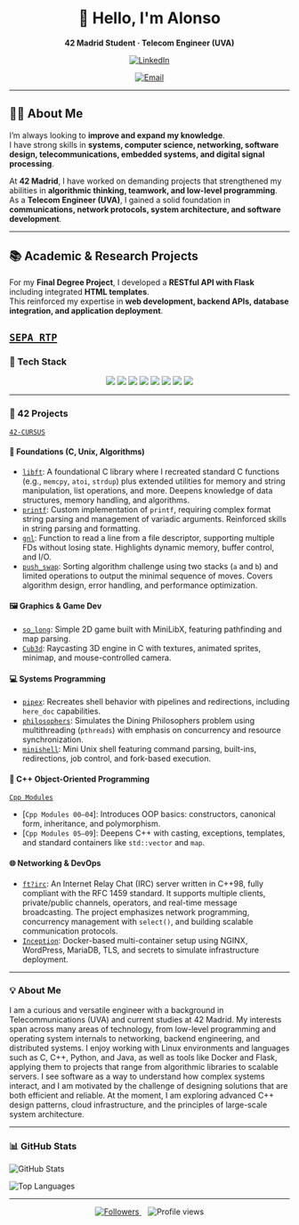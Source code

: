<!--
👋 This README must go into a public repo named exactly TU_USUARIO/TU_USUARIO 
so it appears on your GitHub profile.
-->

<div align="center">

# 👋 Hello, I'm **Alonso**

**42 Madrid Student · Telecom Engineer (UVA)**

[![LinkedIn](https://img.shields.io/badge/LinkedIn-0077B5?logo=linkedin&logoColor=white)](https://www.linkedin.com/in/alonso-sandoval-martinez)

[![Email](https://img.shields.io/badge/Email-alonso.sandovalmartinez%40gmail.com-D14836?logo=gmail&logoColor=white)](mailto:alonso.sandovalmartinez@gmail.com)


</div>

---

## 👨‍🎓 About Me

I’m always looking to **improve and expand my knowledge**.  
I have strong skills in **systems, computer science, networking, software design, telecommunications, embedded systems, and digital signal processing**.  

At **42 Madrid**, I have worked on demanding projects that strengthened my abilities in **algorithmic thinking, teamwork, and low-level programming**.  
As a **Telecom Engineer (UVA)**, I gained a solid foundation in **communications, network protocols, system architecture, and software development**.

---

## 📚 Academic & Research Projects

For my **Final Degree Project**, I developed a **RESTful API with Flask** including integrated **HTML templates**.  
This reinforced my expertise in **web development, backend APIs, database integration, and application deployment**.

[`SEPA_RTP`](https://github.com/asandova-ui/SEPA_RTP)
---

### 🧰 Tech Stack

<div align="center">

<img src="https://img.shields.io/badge/C-00599C?style=flat&logo=c&logoColor=white" />
<img src="https://img.shields.io/badge/C++-00599C?style=flat&logo=c%2B%2B&logoColor=white" />
<img src="https://img.shields.io/badge/Java-ED8B00?style=flat&logo=java&logoColor=white" />
<img src="https://img.shields.io/badge/Python-3776AB?style=flat&logo=python&logoColor=white" />
<img src="https://img.shields.io/badge/Flask-000000?style=flat&logo=flask&logoColor=white" />
<img src="https://img.shields.io/badge/Docker-2496ED?style=flat&logo=docker&logoColor=white" />
<img src="https://img.shields.io/badge/Makefile-ffffff?style=flat&logo=gnubash&logoColor=black" />
<img src="https://img.shields.io/badge/Git-F05032?style=flat&logo=git&logoColor=white" />

</div>

---

### 🧱 42 Projects
[`42-CURSUS`](https://github.com/asandova-ui/42-CURSUS)
#### 🧩 Foundations (C, Unix, Algorithms)
- [`libft`](https://github.com/asandova-ui/42-CURSUS/tree/main/42-CURSUS/Libft): A foundational C library where I recreated standard C functions (e.g., `memcpy`, `atoi`, `strdup`) plus extended utilities for memory and string manipulation, list operations, and more. Deepens knowledge of data structures, memory handling, and algorithms.
- [`printf`](https://github.com/asandova-ui/42-CURSUS/tree/main/42-CURSUS/printf): Custom implementation of `printf`, requiring complex format string parsing and management of variadic arguments. Reinforced skills in string parsing and formatting.
- [`gnl`](https://github.com/asandova-ui/42-CURSUS/tree/main/42-CURSUS/get_next_line): Function to read a line from a file descriptor, supporting multiple FDs without losing state. Highlights dynamic memory, buffer control, and I/O.
- [`push_swap`](https://github.com/asandova-ui/42-CURSUS/tree/main/42-CURSUS/push_swap): Sorting algorithm challenge using two stacks (`a` and `b`) and limited operations to output the minimal sequence of moves. Covers algorithm design, error handling, and performance optimization.

#### 🖼️ Graphics & Game Dev
- [`so_long`](https://github.com/asandova-ui/42-CURSUS/tree/main/42-CURSUS/so_long): Simple 2D game built with MiniLibX, featuring pathfinding and map parsing.
- [`Cub3d`](https://github.com/asandova-ui/42-CURSUS/tree/main/42-CURSUS/cub3d): Raycasting 3D engine in C with textures, animated sprites, minimap, and mouse-controlled camera.

#### 💻 Systems Programming
- [`pipex`](https://github.com/asandova-ui/42-CURSUS/tree/main/42-CURSUS/pipex): Recreates shell behavior with pipelines and redirections, including `here_doc` capabilities.
- [`philosophers`](https://github.com/asandova-ui/42-CURSUS/tree/main/42-CURSUS/philosophers): Simulates the Dining Philosophers problem using multithreading (`pthreads`) with emphasis on concurrency and resource synchronization.
- [`minishell`](https://github.com/asandova-ui/42-CURSUS/tree/main/42-CURSUS/minishell): Mini Unix shell featuring command parsing, built-ins, redirections, job control, and fork-based execution.

#### 🧪 C++ Object-Oriented Programming
[`Cpp Modules`](https://github.com/asandova-ui/42-CURSUS/tree/main/42-CURSUS/CPP)
- [`Cpp Modules 00–04`]: Introduces OOP basics: constructors, canonical form, inheritance, and polymorphism.
- [`Cpp Modules 05–09`]: Deepens C++ with casting, exceptions, templates, and standard containers like `std::vector` and `map`.

#### 🌐 Networking & DevOps
- [`ft?irc`](https://github.com/asandova-ui/42-CURSUS/tree/main/42-CURSUS/ft_irc): An Internet Relay Chat (IRC) server written in C++98, fully compliant with the RFC 1459 standard. It supports multiple clients, private/public channels, operators, and real-time message broadcasting. The project emphasizes network programming, concurrency management with `select()`, and building scalable communication protocols.
- [`Inception`](https://github.com/asandova-ui/42-CURSUS/tree/main/42-CURSUS/inception): Docker-based multi-container setup using NGINX, WordPress, MariaDB, TLS, and secrets to simulate infrastructure deployment.

---

### 💡 About Me  

I am a curious and versatile engineer with a background in Telecommunications (UVA) and current studies at 42 Madrid. My interests span across many areas of technology, from low-level programming and operating system internals to networking, backend engineering, and distributed systems. I enjoy working with Linux environments and languages such as C, C++, Python, and Java, as well as tools like Docker and Flask, applying them to projects that range from algorithmic libraries to scalable servers. I see software as a way to understand how complex systems interact, and I am motivated by the challenge of designing solutions that are both efficient and reliable. At the moment, I am exploring advanced C++ design patterns, cloud infrastructure, and the principles of large-scale system architecture.  

---

### 📊 GitHub Stats

![GitHub Stats](https://github-readme-stats.vercel.app/api?username=asandova-ui&show_icons=true&theme=dark)

![Top Languages](https://github-readme-stats.vercel.app/api/top-langs/?username=asandova-ui&layout=compact&theme=dark)

---

<div align="center">
<a href="https://github.com/TU_USUARIO?tab=followers">
  <img src="https://img.shields.io/github/followers/TU_USUARIO?label=Follow&style=social" alt="Followers" />
</a>
&nbsp;&nbsp;
<img src="https://komarev.com/ghpvc/?username=TU_USUARIO&label=Profile%20Views&style=flat" alt="Profile views" />
</div>
